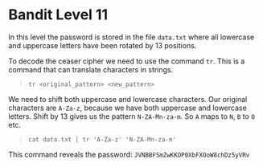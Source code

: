 # Bandit Level 11

In this level the password is stored in the file `data.txt` where all lowercase and uppercase letters have been rotated by 13 positions.

To decode the ceaser cipher we need to use the command `tr`. This is a command that can translate characters in strings.
> `tr <original_pattern> <new_pattern>`

We need to shift both uppercase and lowercase characters. Our original characters are `A-Za-z`, because we have both uppercase and lowercase letters. Shift by 13 gives us the pattern `N-ZA-Mn-za-m`. So `A` maps to `N`, `B` to `O` etc.
> `cat data.txt | tr 'A-Za-z' 'N-ZA-Mn-za-m'`

This command reveals the password: `JVNBBFSmZwKKOP0XbFXOoW8chDz5yVRv`
